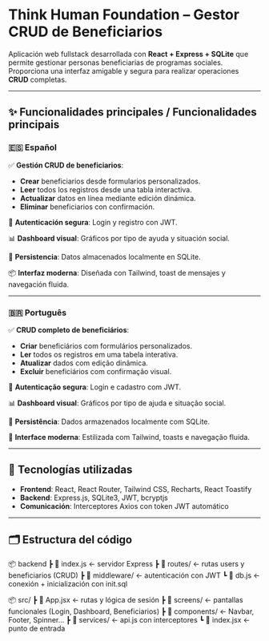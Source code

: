 # Think Human Foundation – Gestor CRUD de Beneficiarios

Aplicación web fullstack desarrollada con **React + Express + SQLite** que permite gestionar personas
 beneficiarias de programas sociales. Proporciona una interfaz amigable y segura para realizar 
operaciones **CRUD** completas.

---

## ✨ Funcionalidades principales / Funcionalidades principais

### 🇪🇸 Español

✅ **Gestión CRUD de beneficiarios**:

- **Crear** beneficiarios desde formularios personalizados.
- **Leer** todos los registros desde una tabla interactiva.
- **Actualizar** datos en línea mediante edición dinámica.
- **Eliminar** beneficiarios con confirmación.

🔐 **Autenticación segura**: Login y registro con JWT.

📊 **Dashboard visual**: Gráficos por tipo de ayuda y situación social.

🔄 **Persistencia**: Datos almacenados localmente en SQLite.

📦 **Interfaz moderna**: Diseñada con Tailwind, toast de mensajes y navegación fluida.

---

### 🇧🇷 Português

✅ **CRUD completo de beneficiários**:

- **Criar** beneficiários com formulários personalizados.
- **Ler** todos os registros em uma tabela interativa.
- **Atualizar** dados com edição dinâmica.
- **Excluir** beneficiários com confirmação visual.

🔐 **Autenticação segura**: Login e cadastro com JWT.

📊 **Dashboard visual**: Gráficos por tipo de ajuda e situação social.

🔄 **Persistência**: Dados armazenados localmente com SQLite.

🎨 **Interface moderna**: Estilizada com Tailwind, toasts e navegação fluida.

---

## 🧱 Tecnologías utilizadas

- **Frontend**: React, React Router, Tailwind CSS, Recharts, React Toastify
- **Backend**: Express.js, SQLite3, JWT, bcryptjs
- **Comunicación**: Interceptores Axios con token JWT automático

---

## 🗂️ Estructura del código

📦 backend ┣ 📄 index.js ← servidor Express ┣ 📂 routes/ ← rutas users y beneficiarios (CRUD) 
┣ 📂 middleware/ ← autenticación con JWT ┗ 📄 db.js ← conexión + inicialización con init.sql

📦 src/ ┣ 📄 App.jsx ← rutas y lógica de sesión ┣ 📂 screens/ ← pantallas funcionales (Login, Dashboard, 
Beneficiarios) ┣ 📂 components/ ← Navbar, Footer, Spinner... ┣ 📂 services/ ← api.js con interceptores 
┗ 📄 index.jsx ← punto de entrada
